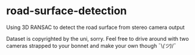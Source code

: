 # road-surface-detection
Using 3D RANSAC to detect the road surface from stereo camera output

Dataset is copyrighted by the uni, sorry.
Feel free to drive around with two cameras strapped to your bonnet and make your own though ¯\\_(ツ)_/¯ 

